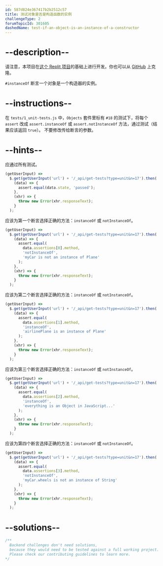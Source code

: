 ```yaml
---
id: 587d824e367417b2b2512c57
title: 测试对象是否是构造函数的实例
challengeType: 2
forumTopicId: 301605
dashedName: test-if-an-object-is-an-instance-of-a-constructor
---
```


# --description--

请注意，本项目在[这个 Replit 项目](https://replit.com/github/freeCodeCamp/boilerplate-mochachai)的基础上进行开发。你也可以从 [GitHub](https://repl.it/github/freeCodeCamp/boilerplate-mochachai) 上克隆。

`#instanceOf` 断言一个对象是一个构造器的实例。

# --instructions--

在 `tests/1_unit-tests.js` 中，`Objects` 套件里标有 `#18` 的测试下，将每个 `assert` 改成 `assert.instanceOf` 或 `assert.notInstanceOf` 方法，通过测试（结果应该返回 `true`）。 不要修改传给断言的参数。

# --hints--

应通过所有测试。

```js
(getUserInput) =>
  $.get(getUserInput('url') + '/_api/get-tests?type=unit&n=17').then(
    (data) => {
      assert.equal(data.state, 'passed');
    },
    (xhr) => {
      throw new Error(xhr.responseText);
    }
  );
```

应该为第一个断言选择正确的方法：`instanceOf` 或 `notInstanceOf`。

```js
(getUserInput) =>
  $.get(getUserInput('url') + '/_api/get-tests?type=unit&n=17').then(
    (data) => {
      assert.equal(
        data.assertions[0].method,
        'notInstanceOf',
        'myCar is not an instance of Plane'
      );
    },
    (xhr) => {
      throw new Error(xhr.responseText);
    }
  );
```

应该为第二个断言选择正确的方法：`instanceOf` 或 `notInstanceOf`。

```js
(getUserInput) =>
  $.get(getUserInput('url') + '/_api/get-tests?type=unit&n=17').then(
    (data) => {
      assert.equal(
        data.assertions[1].method,
        'instanceOf',
        'airlinePlane is an instance of Plane'
      );
    },
    (xhr) => {
      throw new Error(xhr.responseText);
    }
  );
```

应该为第三个断言选择正确的方法：`instanceOf` 或 `notInstanceOf`。

```js
(getUserInput) =>
  $.get(getUserInput('url') + '/_api/get-tests?type=unit&n=17').then(
    (data) => {
      assert.equal(
        data.assertions[2].method,
        'instanceOf',
        'everything is an Object in JavaScript...'
      );
    },
    (xhr) => {
      throw new Error(xhr.responseText);
    }
  );
```

应该为第四个断言选择正确的方法：`instanceOf` 或 `notInstanceOf`。

```js
(getUserInput) =>
  $.get(getUserInput('url') + '/_api/get-tests?type=unit&n=17').then(
    (data) => {
      assert.equal(
        data.assertions[3].method,
        'notInstanceOf',
        'myCar.wheels is not an instance of String'
      );
    },
    (xhr) => {
      throw new Error(xhr.responseText);
    }
  );
```

# --solutions--

```js
/**
  Backend challenges don't need solutions, 
  because they would need to be tested against a full working project. 
  Please check our contributing guidelines to learn more.
*/
```
